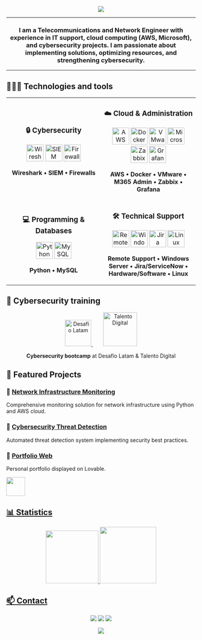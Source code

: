 <!-- Banner superior -->
<p align="center">
  <img src="https://capsule-render.vercel.app/api?type=waving&color=0:3A7BD5,100:00D2FF&height=200&section=header&text=Hi👋,%20I'm%20Marco%20Jara%20Cuevas&fontSize=40&fontColor=ffffff&animation=fadeIn&fontAlignY=35" />
</p>

---

<h3 align="center">I am a Telecommunications and Network Engineer with experience in IT support, cloud computing (AWS, Microsoft), and cybersecurity projects. I am passionate about implementing solutions, optimizing resources, and strengthening cybersecurity.</h3>  
</p>

---

## 👨🏻‍💻 Technologies and tools 
<table align="center">
  <tr>
    <!-- Primera fila -->
    <td align="center" width="50%">
      <h3>🔒 Cybersecurity</h3>
      <p>
        <img src="https://img.icons8.com/ios7/512/FFFFFF/wireshark.png" alt="Wireshark" width="45" height="45"/>
        <img src="https://cdn-icons-png.flaticon.com/512/10349/10349752.png" alt="SIEM" width="45" height="45"/>
        <img src="https://img.icons8.com/color/48/firewall.png" alt="Firewalls" width="45" height="45"/>
      </p>
      <p>
        <strong>Wireshark • SIEM • Firewalls</strong>
      </p>
    </td>
    <td align="center" width="50%">
      <h3>☁️ Cloud & Administration</h3>
      <p>
        <img src="https://i0.wp.com/www.spideronline.co.uk/wp-content/uploads/2024/11/aws.png?fit=597%2C597&ssl=1" alt="AWS" width="45" height="45"/>
        <img src="https://cdn.jsdelivr.net/gh/devicons/devicon/icons/docker/docker-original.svg" alt="Docker" width="45" height="45"/>
        <img src="https://upload.wikimedia.org/wikipedia/commons/thumb/5/5a/Vmware_workstation_16_icon.svg/2051px-Vmware_workstation_16_icon.svg.png" alt="VMware" width="45" height="45"/>
        <img src="https://img.icons8.com/color/48/office-365.png" alt="Microsoft 365" width="45" height="45"/>
        <img src="https://www.vectorlogo.zone/logos/zabbix/zabbix-icon.svg" alt="Zabbix" width="45" height="45"/>
        <img src="https://www.vectorlogo.zone/logos/grafana/grafana-icon.svg" alt="Grafana" width="45" height="45"/>
      </p>
      <p>
        <strong>AWS • Docker • VMware • M365 Admin • Zabbix • Grafana</strong>
      </p>
    </td>
  </tr>
  <tr>
    <!-- Segunda fila -->
    <td align="center" width="50%">
      <h3>💻 Programming & Databases</h3>
      <p>
        <img src="https://cdn.jsdelivr.net/gh/devicons/devicon/icons/python/python-original.svg" alt="Python" width="45" height="45"/>
        <img src="https://cdn.jsdelivr.net/gh/devicons/devicon/icons/mysql/mysql-original.svg" alt="MySQL" width="45" height="45"/>
      </p>
      <p>
        <strong>Python • MySQL</strong>
      </p>
    </td>
    <td align="center" width="50%">
      <h3>🛠️ Technical Support</h3>
      <p>
        <img src="https://img.icons8.com/color/48/remote-desktop.png" alt="Remote Support" width="45" height="45"/>
        <img src="https://cdn.jsdelivr.net/gh/devicons/devicon/icons/windows8/windows8-original.svg" alt="Windows Server" width="45" height="45"/>
        <img src="https://cdn.jsdelivr.net/gh/devicons/devicon/icons/jira/jira-original.svg" alt="Jira" width="45" height="45"/>
        <img src="https://cdn.jsdelivr.net/gh/devicons/devicon/icons/linux/linux-original.svg" alt="Linux" width="45" height="45"/>
      </p>
      <p>
        <strong>Remote Support • Windows Server • Jira/ServiceNow • Hardware/Software • Linux</strong>
      </p>
    </td>
  </tr>
</table>
</p>


## 🌱 Cybersecurity training

<p align="center">
  <a href="https://desafiolatam.com" target="_blank">
    <img src="https://desafiolatam.com/wp-content/uploads/2024/05/cropped-flaticon-latam.png" alt="Desafío Latam" width="70" height="70"/>
  </a>
  &nbsp;&nbsp;&nbsp;&nbsp;&nbsp;&nbsp;
  <a href="https://talentodigital.cl" target="_blank">
    <img src="https://encrypted-tbn0.gstatic.com/images?q=tbn:ANd9GcSG4VOPDsSBOe5Eeqz-4kiwFIcz5VdzzJUaUg&s" alt="Talento Digital" width="90" height="90"/>
  </a>
</p>

<p align="center">
  <strong>Cybersecurity bootcamp</strong> at Desafío Latam & Talento Digital
</p>


## 🚀 Featured Projects  

### 🔹 [Network Infrastructure Monitoring](https://github.com/Mark0hara/Network-Infrastructure-Monitoring)  
Comprehensive monitoring solution for network infrastructure using Python and AWS cloud.  

### 🔹 [Cybersecurity Threat Detection](https://github.com/Mark0hara/acme-express)  
Automated threat detection system implementing security best practices.

###  🔹 [Portfolio Web](https://markoharait.lovable.app/)  
Personal portfolio displayed on Lovable. 
<p align="left">
  <a href="https://markoharait.lovable.app"><img src="https://images.g2crowd.com/uploads/product/image/03c1f82cebedaa47c37976d727ab34f6/lovable.png" width="50" height="50"/>
</p>


## 📊 Statistics  

<p align="center">
  <img src="https://github-readme-stats.vercel.app/api?username=Mark0hara&show_icons=true&theme=tokyonight" height="140" />
  <img src="https://github-readme-stats.vercel.app/api/top-langs/?username=Mark0hara&layout=compact&theme=tokyonight" height="150" />
</p>

## 📫 Contact  

<p align="center">
  <a href="marco.antonio.jc2000@gmail.com"><img src="https://img.shields.io/badge/Email-D14836?style=for-the-badge&logo=gmail&logoColor=white"></a>
  <a href="https://www.linkedin.com/in/markoharasba580/"><img src="https://img.shields.io/badge/LinkedIn-0077B5?style=for-the-badge&logo=linkedin&logoColor=white"></a>
  <a href="https://markoharait.lovable.app"><img src="https://img.shields.io/badge/Portfolio-24292e?style=for-the-badge&logo=githubpages&logoColor=white"></a>
</p>


<p align="center">
  <img src="https://capsule-render.vercel.app/api?type=waving&color=0:3A7BD5,100:00D2FF&height=150&section=footer"/>
</p>

